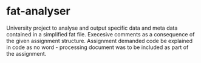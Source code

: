 # fat-analyser
University project to analyse and output specific data and meta data contained in a simplified fat file.
Execesive comments as a consequence of the given assignment structure. Assignment demanded code be explained in code as no word -
processing document was to be included as part of the assignment.
